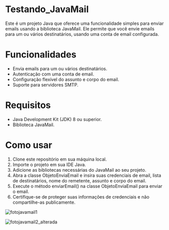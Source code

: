 # Testando_JavaMail
Este é um projeto Java que oferece uma funcionalidade simples para enviar emails usando a biblioteca JavaMail. Ele permite que você envie emails para um ou vários destinatários, usando uma conta de email configurada.

# Funcionalidades
* Envia emails para um ou vários destinatários.
* Autenticação com uma conta de email.
* Configuração flexível do assunto e corpo do email.
* Suporte para servidores SMTP.
# Requisitos
* Java Development Kit (JDK) 8 ou superior.
* Biblioteca JavaMail.
# Como usar
1. Clone este repositório em sua máquina local.
1. Importe o projeto em sua IDE Java.
1. Adicione as bibliotecas necessárias do JavaMail ao seu projeto.
1. Abra a classe ObjetoEnviaEmail e insira suas credenciais de email, lista de destinatários, nome do remetente, assunto e corpo do email.
1. Execute o método enviarEmail() na classe ObjetoEnviaEmail para enviar o email.
1. Certifique-se de proteger suas informações de credenciais e não compartilhe-as publicamente.

![fotojavamail1](https://github.com/Alexandrelimax/Testando_JavaMail/assets/96657257/35bed7ea-67f5-4703-a163-7d14d9b367cf)

![fotojavamail2_alterada](https://github.com/Alexandrelimax/Testando_JavaMail/assets/96657257/7188d06a-9f07-4b31-89b2-73f9ab99f760)








